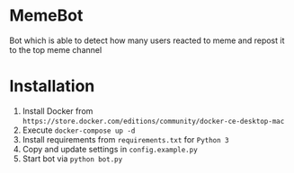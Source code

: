 # MemeBot

Bot which is able to detect how many users reacted to meme and repost it to the top meme channel

# Installation
1. Install Docker from `https://store.docker.com/editions/community/docker-ce-desktop-mac`
2. Execute `docker-compose up -d`
2. Install requirements from `requirements.txt` for `Python 3`
3. Copy and update settings in `config.example.py`
4. Start bot via `python bot.py`
